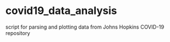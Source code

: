# covid19_data_analysis
script for parsing and plotting data from Johns Hopkins COVID-19 repository
